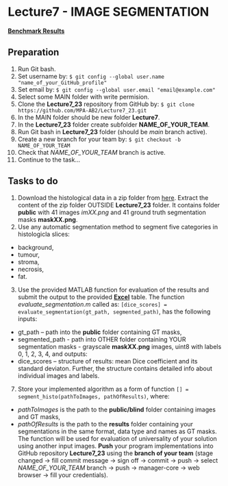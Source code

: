 # Lecture7 - IMAGE SEGMENTATION

[**Benchmark Results**](https://moodle.vut.cz/pluginfile.php/411642/mod_resource/content/1/L7_BenchmarkSegmentation.xlsx%20-%20List1.pdf)

## Preparation

1. Run Git bash.
2. Set username by: `$ git config --global user.name "name_of_your_GitHub_profile"`
3. Set email by: `$ git config --global user.email "email@example.com"`
4. Select some MAIN folder with write permision.
5. Clone the **Lecture7_23** repository from GitHub by: `$ git clone https://github.com/MPA-AB2/Lecture7_23.git`
6. In the MAIN folder should be new folder **Lecture7**.
7. In the **Lecture7_23** folder create subfolder **NAME_OF_YOUR_TEAM**.
8. Run Git bash in **Lecture7_23** folder (should be *main* branch active).
9. Create a new branch for your team by: `$ git checkout -b NAME_OF_YOUR_TEAM`
10. Check that  *NAME_OF_YOUR_TEAM* branch is active.
11. Continue to the task...

## Tasks to do

1. Download the histological data in a zip folder from [here](https://www.vut.cz/www_base/vutdisk.php?i=311673ad45). Extract the content of the zip folder OUTSIDE **Lecture7_23** folder. It contains folder **public** with 41 images *imXX.png* and 41 ground truth segmentation masks **maskXX.png**.
2. Use any automatic segmentation method to segment five categories in histologicla slices:
  * background,
  * tumour,
  * stroma,
  * necrosis,
  * fat.

3. Use the provided MATLAB function for evaluation of the results and submit the output to the provided [**Excel**](https://docs.google.com/spreadsheets/d/1eVXez4Z985BxftOCF1nldSYCXMIimW3E/edit?usp=sharing&ouid=105272487043795807825&rtpof=true&sd=true) table. The function *evaluate_segmentation.m* called as:
`[dice_scores] = evaluate_segmentation(gt_path, segmented_path)`,
has the following inputs:
  * gt_path – path into the **public** folder containing GT masks,
  * segmented_path - path into OTHER folder containing YOUR segmentation masks - grayscale **maskXX.png** images, uint8 with labels 0, 1, 2, 3, 4,
and outputs:
  * dice_scores – structure of results: mean Dice coefficient and its standard deviaton. Further, the structure contains detailed info about individual images and labels.
7. Store your implemented algorithm as a form of function `[] = segment_histo(pathToImages, pathOfResults)`, where:
  * *pathToImages* is the path to the **public/blind** folder containing images and GT masks,
  * *pathOfResults* is the path to the **results** folder containing your segmentations in the same format, data type and names as GT masks. The function will be used for evaluation of universality of your solution using another input images. **Push** your program implementations into GitHub repository **Lecture7_23** using the **branch of your team** (stage changed -> fill commit message -> sign off -> commit -> push -> select *NAME_OF_YOUR_TEAM* branch -> push -> manager-core -> web browser -> fill your credentials).
